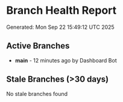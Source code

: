 # Branch Health Report
Generated: Mon Sep 22 15:49:12 UTC 2025

## Active Branches
- **main** - 12 minutes ago by Dashboard Bot

## Stale Branches (>30 days)
No stale branches found
